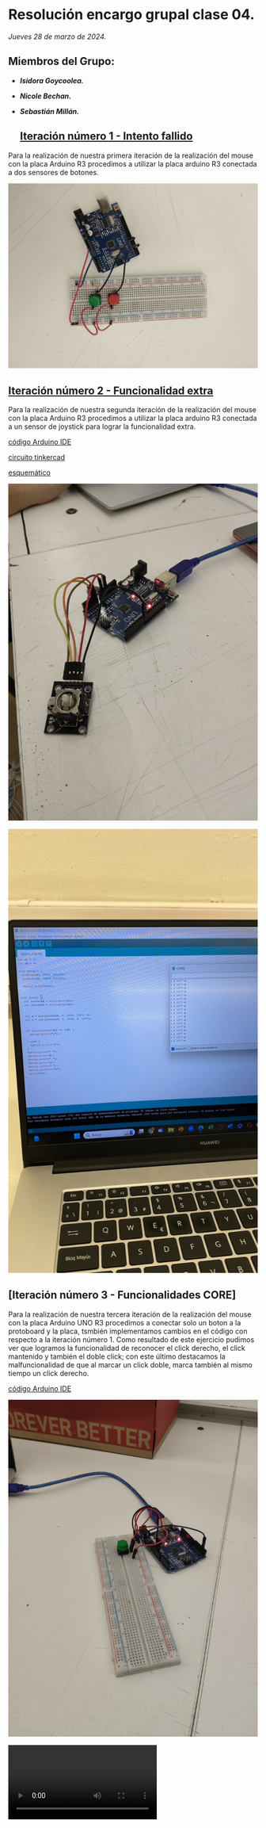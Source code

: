 # Resolución encargo grupal clase 04.
*Jueves 28 de marzo de 2024.*

## Miembros del Grupo:
- ***Isidora Goycoolea.***
- ***Nicole Bechan.***
- ***Sebastián Millán.***

  ## [Iteración número 1 - Intento fallido](https://www.youtube.com/watch?v=0qsdvkh5eXc)
Para la realización de nuestra primera iteración de la realización del mouse con la placa Arduino R3 procedimos a utilizar la placa arduino R3 conectada a dos sensores de botones.

![primer circuito](./IMG_20240328_173424.jpg)

## [Iteración número 2 - Funcionalidad extra](https://www.hackster.io/prabeenr2/joystick-pc-mouse-18552b)
Para la realización de nuestra segunda iteración de la realización del mouse con la placa Arduino R3 procedimos a utilizar la placa arduino R3 conectada a un sensor de joystick para lograr la funcionalidad extra.

[código Arduino IDE](./c_digo_mouse-1.ino)

[circuito tinkercad](./circuit.png)

[esquemático](./schematic.png)

![segunda iteración](./IMG_20240328_173503.jpg)

![resultados consola](./IMG-20240328-WA0028.jpg)

## [Iteración número 3 - Funcionalidades CORE]
Para la realización de nuestra tercera iteración de la realización del mouse con la placa Arduino UNO R3 procedimos a conectar solo un boton a la protoboard y la placa, tsmbién implementamos cambios en el código con respecto a la iteración número 1. Como resultado de este ejercicio pudimos ver que logramos la funcionalidad de reconocer el click derecho, el click mantenido y también el doble click; con este último destacamos la malfuncionalidad de que al marcar un click doble, marca también al mismo tiempo un click derecho.

[código Arduino IDE](./codigo_botones.ino)

![tercer circuito](./IMG_20240328_191639.jpg)

![resultados consola](./VID-20240328-WA0031.mp4)


